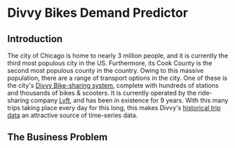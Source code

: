 # Divvy Bikes Demand Predictor

## Introduction

The city of Chicago is home to nearly 3 million people, and it is currently the third most populous city in the US. Furthermore, its Cook County is the second most populous county in the country. Owing to this massive population, there are a range of transport options in the city. One of these is the city's [Divvy Bike-sharing system](https://divvybikes.com/), complete with hundreds of stations and thousands of bikes & scooters. It is currently operated by the ride-sharing company [Lyft](https://www.lyft.com/), and has been in existence for 9 years. With this many trips taking place every day for this long, this makes Divvy's [historical trip data](https://divvybikes.com/system-data) an attractive source of time-series data.


## The Business Problem


